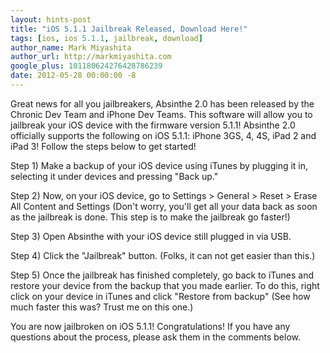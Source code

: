 ```yaml
---
layout: hints-post
title: "iOS 5.1.1 Jailbreak Released, Download Here!"
tags: [ios, ios 5.1.1, jailbreak, download]
author_name: Mark Miyashita
author_url: http://markmiyashita.com
google_plus: 101180624276428786239
date: 2012-05-28 00:00:00 -8
---
```


Great news for all you jailbreakers, Absinthe 2.0 has been released by the Chronic Dev Team and iPhone Dev Teams. This software will allow you to jailbreak your iOS device with the firmware version 5.1.1! Absinthe 2.0 officially supports the following on iOS 5.1.1: iPhone 3GS, 4, 4S, iPad 2 and iPad 3! Follow the steps below to get started!

Step 1) Make a backup of your iOS device using iTunes by plugging it in, selecting it under devices and pressing "Back up."

Step 2) Now, on your iOS device, go to Settings > General > Reset > Erase All Content and Settings (Don't worry, you'll get all your data back as soon as the jailbreak is done. This step is to make the jailbreak go faster!)

Step 3) Open Absinthe with your iOS device still plugged in via USB.

Step 4) Click the "Jailbreak" button. (Folks, it can not get easier than this.)

Step 5) Once the jailbreak has finished completely, go back to iTunes and restore your device from the backup that you made earlier. To do this, right click on your device in iTunes and click "Restore from backup" (See how much faster this was? Trust me on this one.)

You are now jailbroken on iOS 5.1.1! Congratulations! If you have any questions about the process, please ask them in the comments below.